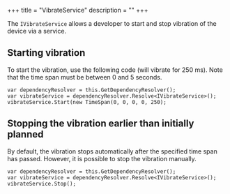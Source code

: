 +++
title = "VibrateService" 
description = ""
+++

The `IVibrateService` allows a developer to start and stop vibration of the device via a service.

## Starting vibration

To start the vibration, use the following code (will vibrate for 250 ms). Note that the time span must be between 0 and 5 seconds.

```
var dependencyResolver = this.GetDependencyResolver();
var vibrateService = dependencyResolver.Resolve<IVibrateService>();
vibrateService.Start(new TimeSpan(0, 0, 0, 0, 250);
```

## Stopping the vibration earlier than initially planned

By default, the vibration stops automatically after the specified time span has passed. However, it is possible to stop the vibration manually.

```
var dependencyResolver = this.GetDependencyResolver();
var vibrateService = dependencyResolver.Resolve<IVibrateService>();
vibrateService.Stop();
```
